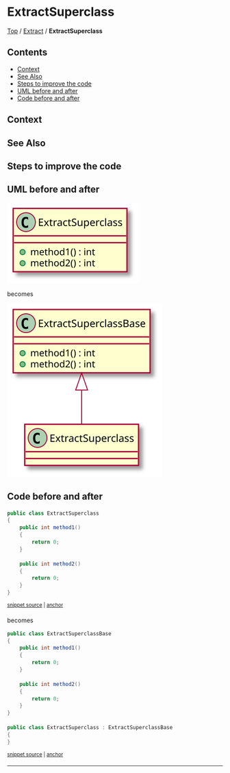 <!--
GENERATED FILE - DO NOT EDIT
This file was generated by [MarkdownSnippets](https://github.com/SimonCropp/MarkdownSnippets).
Source File: /docs/Extract/mdsource/ExtractSuperclass.source.md
To change this file edit the source file and then execute ./run_markdown_templates.sh.
-->

# ExtractSuperclass

[Top](../) / [Extract](.) / **ExtractSuperclass**

<!-- toc -->
## Contents

  * [Context](#context)
  * [See Also](#see-also)
  * [Steps to improve the code <!-- endInclude -->](#steps-to-improve-the-code----endinclude---)
  * [UML before and after](#uml-before-and-after)
  * [Code before and after](#code-before-and-after)<!-- endToc -->

 <!-- include: ExtractSuperclass.description. path: /RefactoringSamples/Before/Extract/ExtractSuperclass.description.include.md -->
## Context

## See Also

## Steps to improve the code <!-- endInclude -->

## UML before and after

![ExtractSuperclass - Before](../../uml/Before/Extract/ExtractSuperclass.svg?raw=true)

becomes

![ExtractSuperclass - After](../../uml/After/Extract/ExtractSuperclass.svg?raw=true)

## Code before and after

<!-- snippet: ExtractSuperclass-Before -->
<a id='snippet-extractsuperclass-before'></a>
```cs
public class ExtractSuperclass
{
    public int method1()
    {
        return 0;
    }

    public int method2()
    {
        return 0;
    }
}
```
<sup><a href='/RefactoringSamples/Before/Extract/ExtractSuperclass.cs#L3-L16' title='Snippet source file'>snippet source</a> | <a href='#snippet-extractsuperclass-before' title='Start of snippet'>anchor</a></sup>
<!-- endSnippet -->

becomes

<!-- snippet: ExtractSuperclass-After -->
<a id='snippet-extractsuperclass-after'></a>
```cs
public class ExtractSuperclassBase
{
    public int method1()
    {
        return 0;
    }

    public int method2()
    {
        return 0;
    }
}

public class ExtractSuperclass : ExtractSuperclassBase
{
}
```
<sup><a href='/RefactoringSamples/After/Extract/ExtractSuperclass.cs#L3-L20' title='Snippet source file'>snippet source</a> | <a href='#snippet-extractsuperclass-after' title='Start of snippet'>anchor</a></sup>
<!-- endSnippet -->

-----

